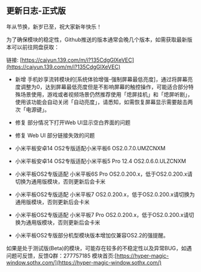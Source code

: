 ## 更新日志-正式版

年从节换，新岁已至，祝大家新年快乐！

为了确保模块的稳定性，Github推送的版本通常会晚几个版本，如需获取最新版本可以前往网盘获取：

链接: [https://caiyun.139.com/m/i?135CdgGlXeVEC](https://caiyun.139.com/m/i?135CdgGlXeVEC)

- 新增 手机妙享流转模块的[系统体验增强-强制屏幕最低亮度]，通过将屏幕亮度调整为0，达到屏幕最低亮度但是不影响屏幕的触控操作，可能适合部分特殊场景使用，游戏或者视频场景仍然推荐使用「熄屏挂机」和「熄屏听剧」，使用该功能会自动关闭「自动亮度」，请悉知，如需恢复屏幕显示需要敲击两次「电源键」。

- 修复 部分情况下打开Web UI显示空白界面的问题

- 修复 Web UI 部分链接失效的问题

- 小米平板安卓14 OS2专版适配小米平板6 OS2.0.7.0.UMZCNXM

- 小米平板安卓14 OS2专版适配小米平板5 Pro 12.4 OS2.0.6.0.ULZCNXM

- 小米平板OS2专版适配 小米平板6S Pro OS2.0.200.x，低于OS2.0.200.x请切换为通用版模块，否则更新后会卡米

- 小米平板OS2专版适配 小米平板7 OS2.0.200.x，低于OS2.0.200.x请切换为通用版模块，否则更新后会卡米

- 小米平板OS2专版适配 小米平板7 Pro OS2.0.200.x，低于OS2.0.200.x请切换为通用版模块，否则更新后会卡米

- 小米平板OS2专版部分机型模块版本增加仅兼容OS2.2的强提醒。


如果是处于测试版(Beta)的模块，可能存在较多的不稳定性以及异常BUG，如遇问题可反馈，反馈Q群：277757185
模块首页:[https://hyper-magic-window.sothx.com/](https://hyper-magic-window.sothx.com/)